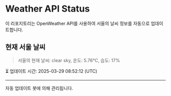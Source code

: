 
# Weather API Status

이 리포지토리는 OpenWeather API를 사용하여 서울의 날씨 정보를 자동으로 업데이트합니다.

## 현재 서울 날씨
> 서울의 현재 날씨: clear sky, 온도: 5.76°C, 습도: 17%

⏳ 업데이트 시간: 2025-03-29 08:52:12 (UTC)

---
자동 업데이트 봇에 의해 관리됩니다.

